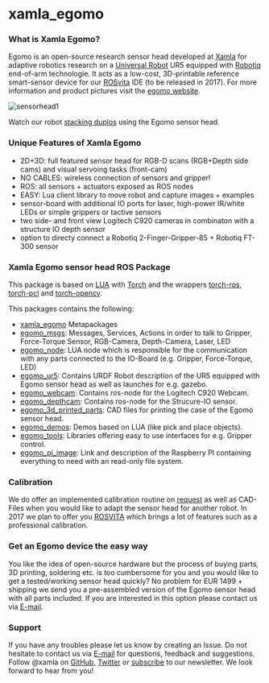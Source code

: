 # xamla_egomo

### What is Xamla Egomo?

Egomo is an open-source research sensor head developed at [Xamla](http://www.xamla.com/) for adaptive robotics research on a [Universal Robot](http://www.universal-robots.com/) UR5 equipped with [Robotiq](http://robotiq.com/) end-of-arm technologie. It acts as a low-cost, 3D-printable reference smart-sensor device for our [ROSvita](http://www.xamla.com/rosvita/) IDE (to be released in 2017).
For more information and product pictures visit the [egomo website](http://xamla.com/egomo).

![sensorhead1](https://github.com/Xamla/xamla_egomo/blob/master/egomo_3d_printed_parts/egomo-1/images/egomo_left.jpg "Egomo sensor head side view, showing that the webcam can be mounten on the side as well as in the front.")

Watch our robot [stacking duplos](https://www.youtube.com/watch?v=uo04vuXcwlw) using the Egomo sensor head.

### Unique Features of Xamla Egomo

* 2D+3D: full featured sensor head for RGB-D scans (RGB+Depth side cams) and visual servoing tasks (front-cam)
* NO CABLES: wireless connection of sensors and gripper!
* ROS: all sensors + actuators exposed as ROS nodes
* EASY: Lua client library to move robot and capture images + examples
* sensor-board with additional IO ports for laser, high-power IR/white LEDs or simple grippers or tactive sensors
* two side- and front view Logitech C920 cameras in combinaton with a structure IO depth sensor
* option to directy connect a Robotiq 2-Finger-Gripper-85 + Robotiq FT-300 sensor 

### Xamla Egomo sensor head ROS Package ###

This package is based on [LUA](https://www.lua.org/) with [Torch](https://github.com/torch) and the wrappers
[torch-ros](https://github.com/Xamla/torch-ros),  [torch-pcl](https://github.com/Xamla/torch-pcl)  and [torch-opencv](https://github.com/VisionLabs/torch-opencv).

This packages contains the following:

  * [xamla_egomo](https://github.com/Xamla/xamla_egomo/tree/master/xamla_egomo) Metapackages
  * [egomo_msgs](https://github.com/Xamla/xamla_egomo/tree/master/egomo_msgs): Messages, Services, Actions in order to talk to Gripper, Force-Torque Sensor, RGB-Camera, Depth-Camera, Laser, LED
  * [egomo_node](https://github.com/Xamla/xamla_egomo/tree/master/egomo_node): LUA node which is responsible for the communication with any parts connected to the IO-Board (e.g. Gripper, Force-Torque, LED)
  * [egomo_ur5](https://github.com/Xamla/xamla_egomo/tree/master/egomo_ur5): Contains URDF Robot description of the UR5 equipped with Egomo sensor head as well as launches for e.g. gazebo.
  * [egomo_webcam](https://github.com/Xamla/xamla_egomo/egomo_webcam): Contains ros-node for the Logitech C920 Webcam.
  * [egomo_depthcam](https://github.com/Xamla/xamla_egomo/egomo_depthcam): Contains ros-node for the Strucure-IO sensor.
  * [egomo_3d_printed_parts](https://github.com/Xamla/xamla_egomo/tree/master/egomo_3d_printed_parts): CAD files for printing the case of the Egomo sensor head.
  * [egomo_demos](https://github.com/Xamla/xamla_egomo/egomo_demos): Demos based on LUA (like pick and place objects).
  * [egomo_tools](https://github.com/Xamla/xamla_egomo/egomo_tools): Libraries offering easy to use interfaces for e.g. Gripper control.
  * [egomo_pi_image](https://github.com/Xamla/xamla_egomo/egomo_pi_image): Link and description of the Raspberry PI containing everything to need with an read-only file system.

### Calibration ###

We do offer an implemented calibration routine on [request](http://xamla.com/en/contact/index.html) as well as CAD-Files when you would like to adapt the sensor head for another robot. In 2017 we plan to offer you [ROSVITA](http://xamla.com/en/rosvita/index.html) which brings a lot of features such as a professional calibration.

### Get an Egomo device the easy way

You like the idea of open-source hardware but the process of buying parts, 3D printing, soldering etc. is too cumbersome for you and you would like to get a tested/working sensor head quickly? No problem for EUR 1499 + shipping we send you a pre-assembled version of the Egomo sensor head with all parts included. If you are interested in this option please contact us via [E-mail](mailto:egomo@xamla.com). 

### Support ###

If you have any troubles please let us know by creating an Issue. Do not hesitate to contact us via [E-mail](mailto:egomo@xamla.com) for questions, feedback and
suggestions. Follow @xamla on [GitHub](https://github.com/Xamla), [Twitter](https://twitter.com/xamla) or [subscribe](http://xamla.com/en/egomo) to our newsletter. We look forward to hear from you!
